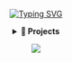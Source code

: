 <div align="center" style="user-select: none; -webkit-user-select: none; -moz-user-select: none;">

[![Typing SVG](https://readme-typing-svg.demolab.com?font=Fira+Code&size=40&duration=3500&pause=1000&color=FFFFFF&center=true&vCenter=true&random=true&width=600&height=100&lines=Software+Developer;Cybersecurity+Expert;SysAdmin;Network+Engineer;Malware+Dev)](https://git.io/typing-svg)

</div>

<div align="center" style="user-select: none; -webkit-user-select: none; -moz-user-select: none;">
  <details>
    <summary><b style="user-select: none; -webkit-user-select: none; -moz-user-select: none;">🚀 Projects</b></summary>
  </details>
</div>

<p align="center" style="user-select: none; -webkit-user-select: none; -moz-user-select: none;">
  <a>
    <img src="https://skillicons.dev/icons?i=c,cpp,python,postgres,powershell" />
  </a>
</p>
